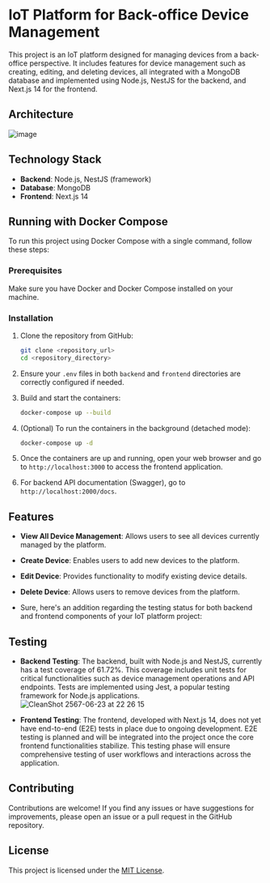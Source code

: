 # IoT Platform for Back-office Device Management

This project is an IoT platform designed for managing devices from a back-office perspective. It includes features for device management such as creating, editing, and deleting devices, all integrated with a MongoDB database and implemented using Node.js, NestJS for the backend, and Next.js 14 for the frontend.

## Architecture
![image](https://github.com/topspinppy/iot-service-monorepo/assets/18381211/91e29764-2f72-4b6c-a76f-64c37c2896a2)

## Technology Stack

- **Backend**: Node.js, NestJS (framework)
- **Database**: MongoDB
- **Frontend**: Next.js 14

## Running with Docker Compose

To run this project using Docker Compose with a single command, follow these steps:

### Prerequisites

Make sure you have Docker and Docker Compose installed on your machine.

### Installation

1. Clone the repository from GitHub:

   ```bash
   git clone <repository_url>
   cd <repository_directory>
   ```

2. Ensure your `.env` files in both `backend` and `frontend` directories are correctly configured if needed.

3. Build and start the containers:

   ```bash
   docker-compose up --build
   ```

4. (Optional) To run the containers in the background (detached mode):

   ```bash
   docker-compose up -d
   ```

5. Once the containers are up and running, open your web browser and go to `http://localhost:3000` to access the frontend application.

6. For backend API documentation (Swagger), go to `http://localhost:2000/docs`.

## Features

- **View All Device Management**: Allows users to see all devices currently managed by the platform.
- **Create Device**: Enables users to add new devices to the platform.
- **Edit Device**: Provides functionality to modify existing device details.
- **Delete Device**: Allows users to remove devices from the platform.

- Sure, here's an addition regarding the testing status for both backend and frontend components of your IoT platform project:

## Testing

- **Backend Testing**: The backend, built with Node.js and NestJS, currently has a test coverage of 61.72%. This coverage includes unit tests for critical functionalities such as device management operations and API endpoints. Tests are implemented using Jest, a popular testing framework for Node.js applications.
![CleanShot 2567-06-23 at 22 26 15](https://github.com/topspinppy/iot-service-monorepo/assets/18381211/1d21e4c9-027b-4ec1-96c7-4b7067188d07)


- **Frontend Testing**: The frontend, developed with Next.js 14, does not yet have end-to-end (E2E) tests in place due to ongoing development. E2E testing is planned and will be integrated into the project once the core frontend functionalities stabilize. This testing phase will ensure comprehensive testing of user workflows and interactions across the application.


## Contributing

Contributions are welcome! If you find any issues or have suggestions for improvements, please open an issue or a pull request in the GitHub repository.

## License

This project is licensed under the [MIT License](link-to-license-file).
